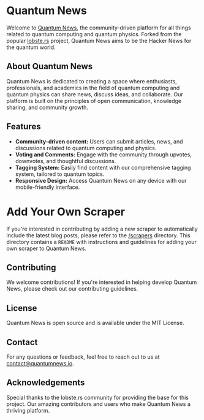 # Quantum News
Welcome to [Quantum News](https://news.aqora.io), the community-driven platform for all things related to quantum computing and quantum physics. Forked from the popular [lobste.rs](https://github.com/lobsters/lobsters) project, Quantum News aims to be the Hacker News for the quantum world.

## About Quantum News
Quantum News is dedicated to creating a space where enthusiasts, professionals, and academics in the field of quantum computing and quantum physics can share news, discuss ideas, and collaborate. Our platform is built on the principles of open communication, knowledge sharing, and community growth.

## Features
* **Community-driven content:** Users can submit articles, news, and discussions related to quantum computing and physics.
* **Voting and Comments:** Engage with the community through upvotes, downvotes, and thoughtful discussions.
* **Tagging System:** Easily find content with our comprehensive tagging system, tailored to quantum topics.
* **Responsive Design:** Access Quantum News on any device with our mobile-friendly interface.

# Add Your Own Scraper
If you're interested in contributing by adding a new scraper to automatically include the latest blog posts, please refer to the [/scrapers](https://github.com/aqora-io/quantumnews/tree/main/scrapers) directory. This directory contains a `README` with instructions and guidelines for adding your own scraper to Quantum News.

## Contributing
We welcome contributions! If you're interested in helping develop Quantum News, please check out our contributing guidelines.

## License
Quantum News is open source and is available under the MIT License.

## Contact
For any questions or feedback, feel free to reach out to us at contact@quantumnews.io.

## Acknowledgements
Special thanks to the lobste.rs community for providing the base for this project.
Our amazing contributors and users who make Quantum News a thriving platform.
